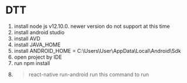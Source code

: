 # DTT
1. install node js v12.10.0. newer version do not support at this time
2. install android studio
3. install AVD
4. install JAVA_HOME
5. install ANDROID_HOME = C:\Users\User\AppData\Local\Android\Sdk
6. open project by IDE
7. run npm install 
8. > react-native run-android
   run this command to run